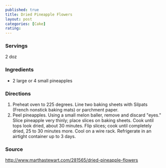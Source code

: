 ```yaml
---
published: true
title: Dried Pineapple Flowers
layout: post
categories: [Cake]
rating: 
---
```

### Servings
2 doz

### Ingredients
- 2 large or 4 small pineapples

### Directions
1. Preheat oven to 225 degrees. Line two baking sheets with Silpats (French nonstick baking mats) or parchment paper.
2. Peel pineapples. Using a small melon baller, remove and discard "eyes." Slice pineapple very thinly; place slices on baking sheets. Cook until tops look dried, about 30 minutes. Flip slices; cook until completely dried, 25 to 30 minutes more. Cool on a wire rack. Refrigerate in an airtight container up to 3 days.

### Source
<a href="http://www.marthastewart.com/281565/dried-pineapple-flowers" target="new">http://www.marthastewart.com/281565/dried-pineapple-flowers</a>
